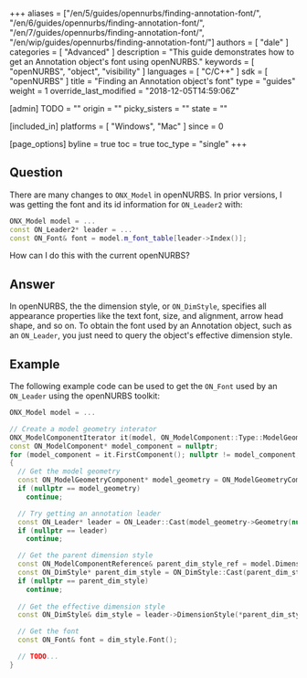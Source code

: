 +++
aliases = ["/en/5/guides/opennurbs/finding-annotation-font/", "/en/6/guides/opennurbs/finding-annotation-font/", "/en/7/guides/opennurbs/finding-annotation-font/", "/en/wip/guides/opennurbs/finding-annotation-font/"]
authors = [ "dale" ]
categories = [ "Advanced" ]
description = "This guide demonstrates how to get an Annotation object's font using openNURBS."
keywords = [ "openNURBS", "object", "visibility" ]
languages = [ "C/C++" ]
sdk = [ "openNURBS" ]
title = "Finding an Annotation object's font"
type = "guides"
weight = 1
override_last_modified = "2018-12-05T14:59:06Z"

[admin]
TODO = ""
origin = ""
picky_sisters = ""
state = ""

[included_in]
platforms = [ "Windows", "Mac" ]
since = 0

[page_options]
byline = true
toc = true
toc_type = "single"
+++


## Question

There are many changes to ```ONX_Model``` in openNURBS. In prior versions, I was getting the font and its id information for ```ON_Leader2``` with:

```cpp
ONX_Model model = ...
const ON_Leader2* leader = ...
const ON_Font& font = model.m_font_table[leader->Index()];
```

How can I do this with the current openNURBS?

## Answer

In openNURBS, the the dimension style, or ```ON_DimStyle```, specifies all appearance properties like the text font, size, and alignment, arrow head shape, and so on. To obtain the font used by an Annotation object, such as an ```ON_Leader```, you just need to query the object's effective dimension style.

## Example

The following example code can be used to get the ```ON_Font``` used by an ```ON_Leader``` using the openNURBS toolkit:

```cpp
ONX_Model model = ...

// Create a model geometry interator
ONX_ModelComponentIterator it(model, ON_ModelComponent::Type::ModelGeometry);
const ON_ModelComponent* model_component = nullptr;
for (model_component = it.FirstComponent(); nullptr != model_component; model_component = it.NextComponent())
{
  // Get the model geometry
  const ON_ModelGeometryComponent* model_geometry = ON_ModelGeometryComponent::Cast(model_component);
  if (nullptr == model_geometry)
    continue;

  // Try getting an annotation leader
  const ON_Leader* leader = ON_Leader::Cast(model_geometry->Geometry(nullptr));
  if (nullptr == leader)
    continue;

  // Get the parent dimension style
  const ON_ModelComponentReference& parent_dim_style_ref = model.DimensionStyleFromId(leader->DimensionStyleId());
  const ON_DimStyle* parent_dim_style = ON_DimStyle::Cast(parent_dim_style_ref.ModelComponent());
  if (nullptr == parent_dim_style)
    continue;
    
  // Get the effective dimension style
  const ON_DimStyle& dim_style = leader->DimensionStyle(*parent_dim_style);

  // Get the font
  const ON_Font& font = dim_style.Font();

  // TODO...
}
```
